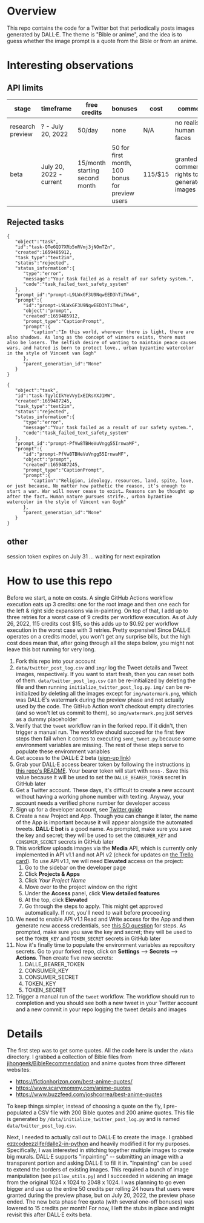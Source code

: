 # Overview
This repo contains the code for a Twitter bot that periodically posts images generated by DALL·E. The theme is "Bible or anime", and the idea is to guess whether the image prompt is a quote from the Bible or from an anime.

# Interesting observations
## API limits
stage|timeframe|free credits|bonuses|cost|comment
--|--|--|--|--|--
research preview|? - July 20, 2022|50/day|none|N/A|no realistic human faces
beta|July 20, 2022 - current|15/month starting second month|50 for first month, 100 bonus for preview users|115/$15|granted full commercial rights to generated images

## Rejected tasks

```
{
   "object":"task",
   "id":"task-QTe6QD7XRb5nRVmj3jNOmTZn",
   "created":1659485912,
   "task_type":"text2im",
   "status":"rejected",
   "status_information":{
      "type":"error",
      "message":"Your task failed as a result of our safety system.",
      "code":"task_failed_text_safety_system"
   },
   "prompt_id":"prompt-L9LWxGF3U9NqwEED3hTiTWw6",
   "prompt":{
      "id":"prompt-L9LWxGF3U9NqwEED3hTiTWw6",
      "object":"prompt",
      "created":1659485912,
      "prompt_type":"CaptionPrompt",
      "prompt":{
         "caption":"In this world, wherever there is light, there are also shadows. As long as the concept of winners exists, there must also be losers. The selfish desire of wanting to maintain peace causes wars, and hatred is born to protect love., urban byzantine watercolor in the style of Vincent van Gogh"
      },
      "parent_generation_id":"None"
   }
}

{
   "object":"task",
   "id":"task-TgylCIkYeVVyIxEIRsYXJ1MW",
   "created":1659487245,
   "task_type":"text2im",
   "status":"rejected",
   "status_information":{
      "type":"error",
      "message":"Your task failed as a result of our safety system.",
      "code":"task_failed_text_safety_system"
   },
   "prompt_id":"prompt-PfVw8TBHeVuVngg55IrnwaMF",
   "prompt":{
      "id":"prompt-PfVw8TBHeVuVngg55IrnwaMF",
      "object":"prompt",
      "created":1659487245,
      "prompt_type":"CaptionPrompt",
      "prompt":{
         "caption":"Religion, ideology, resources, land, spite, love, or just because… No matter how pathetic the reason, it’s enough to start a war. War will never cease to exist… Reasons can be thought up after the fact… Human nature pursues strife., urban byzantine watercolor in the style of Vincent van Gogh"
      },
      "parent_generation_id":"None"
   }
}
```

## other
session token expires on July 31 ... waiting for next expiration

# How to use this repo
Before we start, a note on costs. A single GitHub Actions workflow execution eats up 3 credits: one for the root image and then one each for the left & right side expansions via in-painting. On top of that, I add up to three retries for a worst case of 9 credits per workflow execution. As of July 26, 2022, 115 credits cost $15, so this adds up to $0.92 per workflow execution in the worst case with 3 retries. Pretty expensive! Since DALL·E operates on a credits model, you won't get any surprise bills, but the high cost does mean that, after going through all the steps below, you might not leave this bot running for very long.

1. Fork this repo into your account
1. `data/twitter_post_log.csv` and `img/` log the Tweet details and Tweet images, respectively. If you want to start fresh, then you can reset both of them. `data/twitter_post_log.csv` can be re-initialized by deleting the file and then running `initialize_twitter_post_log.py`. `img/` can be re-initialized by deleting all the images except for `img/watermark.png`, which was DALL·E's watermark during the preview phase and not actually used by the code. The GitHub Action won't checkout empty directories (and so won't let us commit to them), so `img/watermark.png` just serves as a dummy placeholder
1. Verify that the `tweet` workflow ran in the forked repo. If it didn't, then trigger a manual run. The workflow should succeed for the first few steps then fail when it comes to executing `send_tweet.py` because some environment variables are missing. The rest of these steps serve to populate these environment variables
1. Get access to the DALL·E 2 beta ([sign-up link](https://openai.com/blog/dall-e-now-available-in-beta/))
1. Grab your DALL·E access bearer token by following the instructions [in this repo's README](https://github.com/ezzcodeezzlife/dalle2-in-python#setup). Your bearer token will start with `sess-`. Save this value because it will be used to set the `DALLE_BEARER_TOKEN` secret in GitHub later
1. Get a Twitter account. These days, it's difficult to create a new account without having a working phone number with texting. Anyway, your account needs a verified phone number for developer access
1. Sign up for a developer account, see [Twitter guide](https://developer.twitter.com/en/support/twitter-api/developer-account)
1. Create a new Project and App. Though you can change it later, the name of the App is important because it will appear alongside the automated tweets. **DALL·E bot** is a good name. As prompted, make sure you save the key and secret; they will be used to set the `CONSUMER_KEY` and `CONSUMER_SECRET` secrets in GitHub later
1. This workflow uploads images via the **Media** API, which is currently only implemented in API v1.1 and not API v2 (check for updates on [the Trello card](https://trello.com/c/Zr9zDrJx/109-replacement-of-media-uploads-functionality)). To use API v1.1, we will need **Elevated** access on the project:
    1. Go to the sidebar on the developer page
    1. Click **Projects & Apps**
    1. Click _Your Project Name_
    1. Move over to the project window on the right
    1. Under the **Access** panel, click **View detailed features**
    1. At the top, click **Elevated**
    1. Go through the steps to apply. This might get approved automatically. If not, you'll need to wait before proceeding
1. We need to enable API v1.1 Read and Write access for the App and then generate new access credentials, see [this SO question](https://stackoverflow.com/questions/70769239/how-to-enable-the-post-permission-on-twitter-developer-app) for steps. As prompted, make sure you save the key and secret; they will be used to set the `TOKEN_KEY` and `TOKEN_SECRET` secrets in GitHub later
1. Now it's finally time to populate the environment variables as repository secrets. Go to your forked repo, click on **Settings** --> **Secrets** --> **Actions**. Then create five new secrets: 
    1. DALLE_BEARER_TOKEN
    1. CONSUMER_KEY
    1. CONSUMER_SECRET
    1. TOKEN_KEY
    1. TOKEN_SECRET
1. Trigger a manual run of the `tweet` workflow. The workflow should run to completion and you should see both a new tweet in your Twitter account and a new commit in your repo logging the tweet details and images

# Details
The first step was to get some quotes. All the code here is under the `/data`
directory. I grabbed a collection of Bible files from [jihongeek/BibleRecommendation](https://github.com/jihongeek/BibleRecommendation/commit/18666e86192c6f45c0218b714a2ed1d268548c3e)
and anime quotes from three different websites:
- https://fictionhorizon.com/best-anime-quotes/
- https://www.scarymommy.com/anime-quotes
- https://www.buzzfeed.com/joshcorrea/best-anime-quotes

To keep things simpler, instead of choosing a quote on the fly, I pre-populated a CSV file with 200 Bible quotes and 200 anime quotes. This file is generated by `/data/initialize_twitter_post_log.py` and is named `data/twitter_post_log.csv`.

Next, I needed to actually call out to DALL·E to create the image. I grabbed [ezzcodeezzlife/dalle2-in-python](https://github.com/ezzcodeezzlife/dalle2-in-python) and heavily modified it for my purposes. Specifically, I was interested in  stitching together multiple images to create big murals. DALL·E supports "inpainting" -- submitting an image with a transparent portion and asking DALL·E to fill it in. "Inpainting" can be used to extend the borders of existing images. This required a bunch of image manipulation (see `pillow_utils.py`) and I succeeded in widening an image from the original 1024 x 1024 to 2048 x 1024. I was planning to go even bigger and use up the entire 50 credits per rolling 24 hours that users were granted during the preview phase, but on July 20, 2022, the preview phase ended. The new beta phase free quota (with several  one-off bonuses) was lowered to 15 credits per month! For now, I left the stubs in place and might revisit this after DALL·E exits beta.

